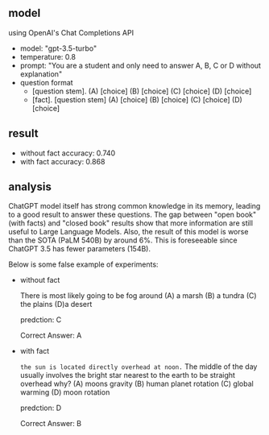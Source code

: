 ## model

using OpenAI's Chat Completions API

- model: "gpt-3.5-turbo"
- temperature: 0.8
- prompt: "You are a student and only need to answer A, B, C or D without explanation"
- question format
    - [question stem]. (A) [choice] (B) [choice] (C) [choice] (D) [choice]
    - [fact]. [question stem] (A) [choice] (B) [choice] (C) [choice] (D) [choice]

## result

- without fact accuracy: 0.740
- with fact accuracy: 0.868

## analysis

ChatGPT model itself has strong common knowledge in its memory, leading to a good result to answer these questions. The gap between "open book" (with facts) and "closed book" results show that more information are still useful to Large Language Models. Also, the result of this model is worse than the SOTA (PaLM 540B) by around 6%. This is foreseeable since ChatGPT 3.5 has fewer parameters (154B).

Below is some false example of experiments:

- without fact

    There is most likely going to be fog around
    (A) a marsh
    (B) a tundra
    (C) the plains 
    (D)a desert

    predction: C

    Correct Answer: A
    
- with fact
    
    `the sun is located directly overhead at noon.` The middle of the day usually involves the bright star nearest to the earth to be straight overhead why?
    (A) moons gravity
    (B) human planet rotation
    (C) global warming
    (D) moon rotation

    predction: D

    Correct Answer: B
